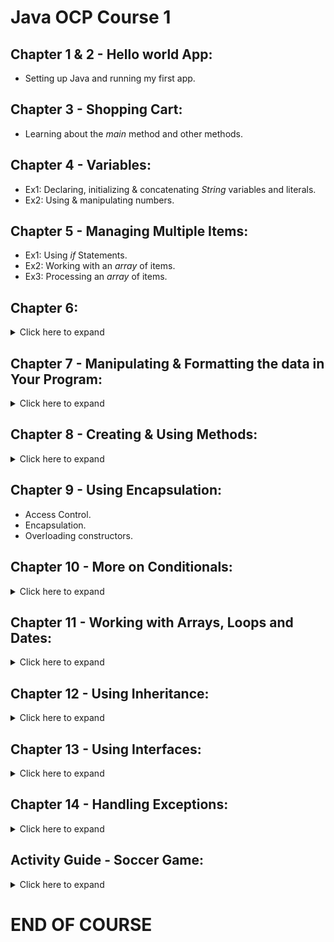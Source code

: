 # Java OCP Course 1
## Chapter 1 & 2 - Hello world App:
   - Setting up Java and running my first app.
## Chapter 3 - Shopping Cart:
   - Learning about the *main* method and other methods.
## Chapter 4 - Variables:
   - Ex1: Declaring, initializing & concatenating *String* variables and literals.
   - Ex2: Using & manipulating numbers.
## Chapter 5 - Managing Multiple Items:
   - Ex1: Using *if* Statements.
   - Ex2: Working with an *array* of items.
   - Ex3: Processing an *array* of items.
## Chapter 6:
<details>
<summary>Click here to expand</summary>

   - Describing Objects and classes.
   - Defining fields and methods.
   - Declaring, instantiating, and using objects.
   - Working with object references.
   - Doing more with Arrays.
   - Introducing Netbeans IDE. 
   - Introducing the Soccer League use case.
</details>

## Chapter 7 - Manipulating & Formatting the data in Your Program:
<details>
<summary>Click here to expand</summary>

   - Using the *String* class. 
   - Using the Java API.
   - Using the *StringBuilder* class.
   - Doing more with primitive data types.
   - Using the remaining numeric operators.
   - Promoting & Casting variables.
</details>

## Chapter 8 - Creating & Using Methods:
<details>
<summary>Click here to expand</summary>

   - Using methods & constructors.
   - Method arguments & return values.
   - Using Static methds & variables.
   - Understanding how arguments are passed to a method.
   - Overloading a method.
</details>

## Chapter 9 - Using Encapsulation:
   - Access Control.
   - Encapsulation.
   - Overloading constructors.
## Chapter 10 - More on Conditionals:
<details>
<summary>Click here to expand</summary>

   - Relational & conditional operators.
   - More ways to use *if/else* statements.
   - Using a *switch* statement.
   - Using the NetBeans debugger.
</details>

## Chapter 11 - Working with Arrays, Loops and Dates:
<details>
<summary>Click here to expand</summary>

   - Working with dates.
   - Parsing the *args* array.
   - Two-dimensional arrays.
   - Alternate looping constructs.
   - Nesting loops.
   - the *ArrayList* class.
</details>

## Chapter 12 - Using Inheritance:
<details>
<summary>Click here to expand</summary>

   - Overview of inheritance.
   - Working with superclasses and subclasses.
   - Overriding superclass methods.
   - Introducing Polymorphism.
   - Creating and extending abstract classes.
</details>

## Chapter 13 - Using Interfaces:
<details>
<summary>Click here to expand</summary>

   - Polymorphism in the JDK foundation classes.
   - Using interfaces.
   - Using the *List* interface.
   - Introducing lambda expressions.
</details>

## Chapter 14 - Handling Exceptions:
<details>
<summary>Click here to expand</summary>

   - Handling exceptions: an overview.
   - Propagation of exceptions.
   - Catching and throwing exceptions.
   - Multiple exceptions and errors.
</details>

## Activity Guide - Soccer Game:
<details>
<summary>Click here to expand</summary>

   - Creating Classes for the Game.
   - Creating a Soccer Game.
   - Manipulating Text using *String and StringBuilder*.
   - Using Methods & Overloading Methods.
   - Adding Constructors.
   - More on Conditionals & Using Conditionals.
   - Debugging.
   - Iterating through data using *StringTokenizer & ArrayList*.
   - Working with *LocalDateTime*.
   - Creating a Class Hierarchy.
   - Creating a *GameEvent* Hierarchy.
   - Overriding the *toString* Method.
   - Implementing an Interface.
   - Using a Lambda Expression for Sorting.
   - Adding Exception Handling.
</details>

# END OF COURSE 